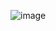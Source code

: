 ![image](https://user-images.githubusercontent.com/62102447/217020344-d6f59125-821e-409d-9400-00b76894cd4b.png)
